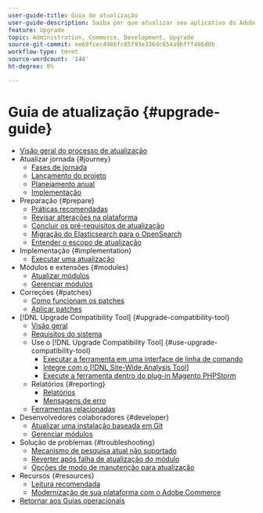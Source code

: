 ```yaml
---
user-guide-title: Guia de atualização
user-guide-description: Saiba por que atualizar seu aplicativo do Adobe Commerce é tão importante e como planejar e executar uma atualização com sucesso.
feature: Upgrade
topic: Administration, Commerce, Development, Upgrade
source-git-commit: ee69fcec4986fc85f93e336dc654a9bfff486d8b
workflow-type: tm+mt
source-wordcount: '144'
ht-degree: 0%

---
```



# Guia de atualização {#upgrade-guide}

- [Visão geral do processo de atualização](overview.md)
- Atualizar jornada {#journey}
   - [Fases de jornada](journey/phases.md)
   - [Lançamento do projeto](journey/project-launch.md)
   - [Planejamento anual](journey/annual-planning.md)
   - [Implementação](journey/implementation.md)
- Preparação {#prepare}
   - [Práticas recomendadas](prepare/best-practices.md)
   - [Revisar alterações na plataforma](prepare/platform-changes.md)
   - [Concluir os pré-requisitos de atualização](prepare/prerequisites.md)
   - [Migração do Elasticsearch para o OpenSearch](prepare/opensearch-migration.md)
   - [Entender o escopo de atualização](prepare/scope.md)
- Implementação {#implementation}
   - [Executar uma atualização](implementation/perform-upgrade.md)
- Módulos e extensões {#modules}
   - [Atualizar módulos](modules/upgrade.md)
   - [Gerenciar módulos](modules/manage.md)
- Correções {#patches}
   - [Como funcionam os patches](patches/overview.md)
   - [Aplicar patches](patches/apply.md)
- [!DNL Upgrade Compatibility Tool] {#upgrade-compatibility-tool}
   - [Visão geral](upgrade-compatibility-tool/overview.md)
   - [Requisitos do sistema](upgrade-compatibility-tool/prerequisites.md)
   - Use o [!DNL Upgrade Compatibility Tool] {#use-upgrade-compatibility-tool}
      - [Executar a ferramenta em uma interface de linha de comando](upgrade-compatibility-tool/run.md)
      - [Integre com o [!DNL Site-Wide Analysis Tool]](upgrade-compatibility-tool/integrate-analysis-tool.md)
      - [Execute a ferramenta dentro do plug-in Magento PHPStorm](upgrade-compatibility-tool/run-configuration-phpstorm-plugin.md)
   - Relatórios {#reporting}
      - [Relatórios](upgrade-compatibility-tool/reports.md)
      - [Mensagens de erro](upgrade-compatibility-tool/error-messages.md)
   - [Ferramentas relacionadas](upgrade-compatibility-tool/related-tools.md)
- Desenvolvedores colaboradores {#developer}
   - [Atualizar uma instalação baseada em Git](developer/git-installs.md)
   - [Gerenciar módulos](developer/manage-modules.md)
- Solução de problemas {#troubleshooting}
   - [Mecanismo de pesquisa atual não suportado](troubleshooting/search-engine-not-supported.md)
   - [Reverter após falha de atualização do módulo](troubleshooting/roll-back-after-update-failure.md)
   - [Opções de modo de manutenção para atualização](troubleshooting/maintenance-mode-options.md)
- Recursos {#resources}
   - [Leitura recomendada](resources/recommended-reading.md)
   - [Modernização de sua plataforma com o Adobe Commerce](resources/recommended-upgrade-paths.md)
- [Retornar aos Guias operacionais](https://experienceleague.adobe.com/docs/commerce-operations/operational-guides/home.html)
